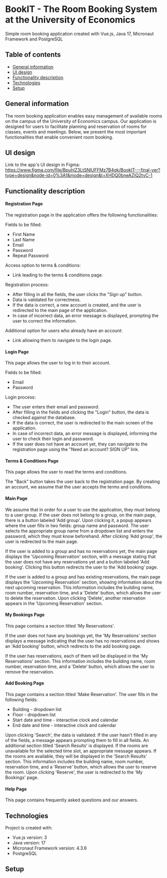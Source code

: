 # BookIT - The Room Booking System at the University of Economics
Simple room booking application created with Vue.js, Java 17, Micronaut Framework and PostgreSQL
## Table of contents
* [General information](#general-info)
* [UI design](#UI-design)
* [Functionality description](#functionality-description)
* [Technologies](#technologies)
* [Setup](#setup)

## General information
The room booking application enables easy management of available rooms on the campus of the University of Economics campus. Our application is designed for users to facilitate planning and reservation of rooms for classes, events and meetings. Below, we present the most important functionalities that enable convenient room booking.

## UI design
Link to the app's UI design in Figma: https://www.figma.com/file/BpuhlZ3LtSNlUFFMz7B4gk/BookIT---final-ver?type=design&node-id=0%3A1&mode=design&t=XHDQ0bneAZIQ2tyC-1

## Functionality description
#### Registration Page
The registration page in the application offers the following functionalities:

Fields to be filled:
* First Name
* Last Name
* Email
* Password
* Repeat Password

Access option to terms & conditions:
* Link leading to the terms & conditions page.

Registration process:
* After filling in all the fields, the user clicks the "Sign up" button.
* Data is validated for correctness.
* If the data is correct, a new account is created, and the user is redirected to the main page of the application.
* In case of incorrect data, an error message is displayed, prompting the user to correct the information.

Additional option for users who already have an account:
* Link allowing them to navigate to the login page.

#### Login Page
This page allows the user to log in to their account.

Fields to be filled:
* Email
* Password

Login process:
* The user enters their email and password.
* After filling in the fields and clicking the "Login" button, the data is checked against the database.
* If the data is correct, the user is redirected to the main screen of the application.
* In case of incorrect data, an error message is displayed, informing the user to check their login and password.
* If the user does not have an account yet, they can navigate to the registration page using the "Need an account? SIGN UP" link.

#### Terms & Conditions Page
This page allows the user to read the terms and conditions.

The "Back" button takes the user back to the registration page. By creating an account, we assume that the user accepts the terms and conditions.

#### Main Page
We assume that in order for a user to use the application, they must belong to a user group. If the user does not belong to a group, on the main page, there is a button labeled 'Add group'. Upon clicking it, a popup appears where the user fills in two fields: group name and password. The user selects the appropriate group name from a dropdown list and enters the password, which they must know beforehand. After clicking 'Add group', the user is redirected to the main page.

If the user is added to a group and has no reservations yet, the main page displays the 'Upcoming Reservation' section, with a message stating that the user does not have any reservations yet and a button labeled 'Add booking'. Clicking this button redirects the user to the 'Add booking' page.

If the user is added to a group and has existing reservations, the main page displays the 'Upcoming Reservation' section, showing information about the next upcoming reservation. This information includes the building name, room number, reservation time, and a 'Delete' button, which allows the user to delete the reservation. Upon clicking 'Delete', another reservation appears in the 'Upcoming Reservation' section.

#### My Bookings Page
This page contains a section titled 'My Reservations'.

If the user does not have any bookings yet, the 'My Reservations' section displays a message indicating that the user has no reservations and shows an 'Add booking' button, which redirects to the add booking page.

If the user has reservations, each of them will be displayed in the 'My Reservations' section. This information includes the building name, room number, reservation time, and a 'Delete' button, which allows the user to remove the reservation. 

#### Add Booking Page
This page contains a section titled 'Make Reservation'. The user fills in the following fields:

* Building - dropdown list
* Floor - dropdown list
* Start date and time - interactive clock and calendar
* End date and time - interactive clock and calendar

Upon clicking 'Search', the data is validated. If the user hasn't filled in any of the fields, a message appears prompting them to fill in all fields. An additional section titled 'Search Results' is displayed. If the rooms are unavailable for the selected time slot, an appropriate message appears. If the rooms are available, they will be displayed in the 'Search Results' section. This information includes the building name, room number, reservation time, and a 'Reserve' button, which allows the user to reserve the room. Upon clicking 'Reserve', the user is redirected to the 'My Bookings' page.

#### Help Page
This page contains frequently asked questions and our answers.

## Technologies
Project is created with:
* Vue.js version: 3
* Java version: 17
* Micronaut Framework version: 4.3.6
* PostgreSQL 
	
## Setup
